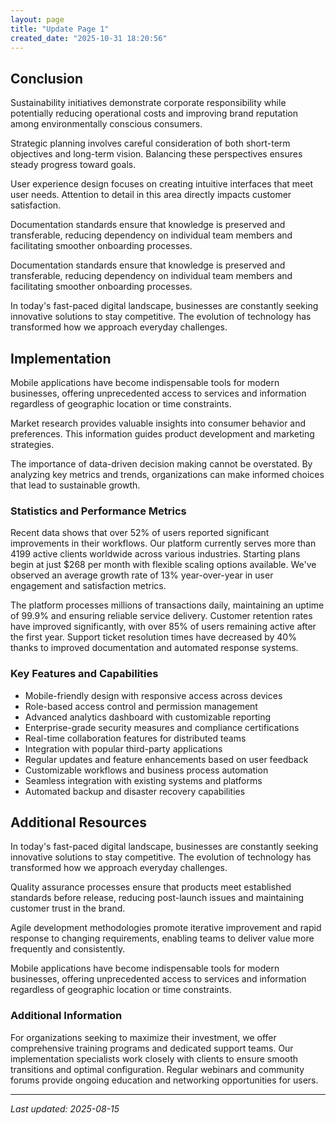 ```yaml
---
layout: page
title: "Update Page 1"
created_date: "2025-10-31 18:20:56"
---
```


## Conclusion

Sustainability initiatives demonstrate corporate responsibility while potentially reducing operational costs and improving brand reputation among environmentally conscious consumers.

Strategic planning involves careful consideration of both short-term objectives and long-term vision. Balancing these perspectives ensures steady progress toward goals.

User experience design focuses on creating intuitive interfaces that meet user needs. Attention to detail in this area directly impacts customer satisfaction.

Documentation standards ensure that knowledge is preserved and transferable, reducing dependency on individual team members and facilitating smoother onboarding processes.

Documentation standards ensure that knowledge is preserved and transferable, reducing dependency on individual team members and facilitating smoother onboarding processes.

In today's fast-paced digital landscape, businesses are constantly seeking innovative solutions to stay competitive. The evolution of technology has transformed how we approach everyday challenges.

## Implementation

Mobile applications have become indispensable tools for modern businesses, offering unprecedented access to services and information regardless of geographic location or time constraints.

Market research provides valuable insights into consumer behavior and preferences. This information guides product development and marketing strategies.

The importance of data-driven decision making cannot be overstated. By analyzing key metrics and trends, organizations can make informed choices that lead to sustainable growth.

### Statistics and Performance Metrics

Recent data shows that over 52% of users reported significant improvements in their workflows. Our platform currently serves more than 4199 active clients worldwide across various industries. Starting plans begin at just $268 per month with flexible scaling options available. We've observed an average growth rate of 13% year-over-year in user engagement and satisfaction metrics.

The platform processes millions of transactions daily, maintaining an uptime of 99.9% and ensuring reliable service delivery. Customer retention rates have improved significantly, with over 85% of users remaining active after the first year. Support ticket resolution times have decreased by 40% thanks to improved documentation and automated response systems.

### Key Features and Capabilities

- Mobile-friendly design with responsive access across devices
- Role-based access control and permission management
- Advanced analytics dashboard with customizable reporting
- Enterprise-grade security measures and compliance certifications
- Real-time collaboration features for distributed teams
- Integration with popular third-party applications
- Regular updates and feature enhancements based on user feedback
- Customizable workflows and business process automation
- Seamless integration with existing systems and platforms
- Automated backup and disaster recovery capabilities

## Additional Resources

In today's fast-paced digital landscape, businesses are constantly seeking innovative solutions to stay competitive. The evolution of technology has transformed how we approach everyday challenges.

Quality assurance processes ensure that products meet established standards before release, reducing post-launch issues and maintaining customer trust in the brand.

Agile development methodologies promote iterative improvement and rapid response to changing requirements, enabling teams to deliver value more frequently and consistently.

Mobile applications have become indispensable tools for modern businesses, offering unprecedented access to services and information regardless of geographic location or time constraints.

### Additional Information

For organizations seeking to maximize their investment, we offer comprehensive training programs and dedicated support teams. Our implementation specialists work closely with clients to ensure smooth transitions and optimal configuration. Regular webinars and community forums provide ongoing education and networking opportunities for users.

---

*Last updated: 2025-08-15*
